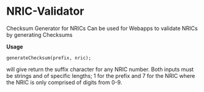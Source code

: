 # NRIC-Validator
Checksum Generator for NRICs
Can be used for Webapps to validate NRICs by generating Checksums

**Usage**

`generateChecksum(prefix, nric);`

will give return the suffix character for any NRIC number. Both inputs must be strings and of specific lengths; 1 for the prefix and 7 for the NRIC where the NRIC is only comprised of digits from 0-9. 
